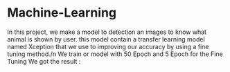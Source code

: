 # Machine-Learning

In this project, we make a model to detection an images to know what animal is shown by user. this model contain a transfer learning model named Xception that we use to improving our accuracy by using a fine tuning method./n
We train or model with 50 Epoch and 5 Epoch for the Fine Tuning
We got the result :
